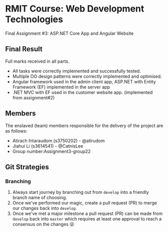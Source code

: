 # RMIT Course: Web Development Technologies
Final Assignment #3: ASP.NET Core App and Angular Website

## Final Result
Full marks received in all parts.
- All tasks were correctly implemented and successfully tested.
- Multiple OO design patterns were correctly implemented and optimised.
- Angular framework used in the admin client app, ASP.NET with Entity Framework (EF) implemented in the server app
- .NET MVC with EF used in the customer website app. (implemented from assignment#2)

## Members
The enslaved (team) members responsible for the delivery of the project are as follows:
- Atirach Intaraudom (s3750202) - @atirudom
- Jiahui Li (s3614541) - @CatnisLee
- Group number:Assignment3-group22

## Git Strategies
### Branching
1. Always start journey by branching out from `develop` into a friendly branch name of choosing.
2. Once we've performed our magic, create a pull request (PR) to merge our changes back into `develop`.
3. Once we've met a major milestone a pull request (PR) can be made from `develop` back into `master` which requires at least one approval to reach a consensus on the changes 😜
